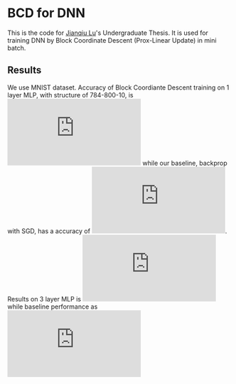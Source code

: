 # BCD for DNN
This is the code for [Jianqiu Lu](https://github.com/lujq96)'s Undergraduate Thesis. It is used for training DNN by Block Coordinate Descent (Prox-Linear Update) in mini batch.
## Results
We use MNIST dataset.
Accuracy of Block Coordiante Descent training on 1 layer MLP, with structure of 784-800-10, is 
![Jianqiu LU](https://raw.githubusercontent.com/lujq96/BCDforDNN/4d668195cfc8ebd65db322c58d24f9bd542a0a8f/results/BCDM-1layerAccu.pdf) 
while our baseline, backprop with SGD, has a accuracy of
![Jianqiu LU](https://raw.githubusercontent.com/lujq96/BCDforDNN/4d668195cfc8ebd65db322c58d24f9bd542a0a8f/results/sgd_accu.pdf).
Results on 3 layer MLP is
![Jianqiu LU](https://raw.githubusercontent.com/lujq96/BCDforDNN/4d668195cfc8ebd65db322c58d24f9bd542a0a8f/results/BCDM-3layerAccu.pdf) 
while baseline performance as
![Jianqiu LU](https://raw.githubusercontent.com/lujq96/BCDforDNN/4d668195cfc8ebd65db322c58d24f9bd542a0a8f/results/fig_accuracy_2.pdf) 